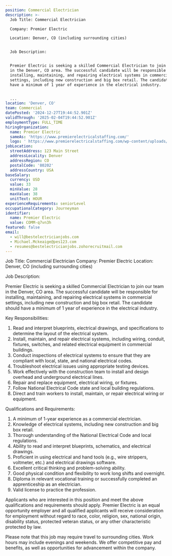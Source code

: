 ```yaml
---
position: Commercial Electrician
description: >-
  Job Title: Commercial Electrician

  Company: Premier Electric

  Location: Denver, CO (including surrounding cities)


  Job Description:


  Premier Electric is seeking a skilled Commercial Electrician to join our team
  in the Denver, CO area. The successful candidate will be responsible for
  installing, maintaining, and repairing electrical systems in commercial
  settings, including new construction and big box retail. The candidate should
  have a minimum of 1 year of experience in the electrical industry.


  ...
location: 'Denver, CO'
team: Commercial
datePosted: '2024-12-27T19:44:52.901Z'
validThrough: '2025-02-04T19:44:52.901Z'
employmentType: FULL_TIME
hiringOrganization:
  name: Premier Electric
  sameAs: 'https://www.premierelectricalstaffing.com/'
  logo: ' https://www.premierelectricalstaffing.com/wp-content/uploads/2020/05/Premier-Electrical-Staffing-logo.png'
jobLocation:
  streetAddress: 123 Main Street
  addressLocality: Denver
  addressRegion: CO
  postalCode: '80202'
  addressCountry: USA
baseSalary:
  currency: USD
  value: 33
  minValue: 28
  maxValue: 38
  unitText: HOUR
experienceRequirements: seniorLevel
occupationalCategory: Journeyman
identifier:
  name: Premier Electric
  value: COMM-q7vn3h
featured: false
email:
  - will@bestelectricianjobs.com
  - Michael.Mckeaige@pes123.com
  - resumes@bestelectricianjobs.zohorecruitmail.com
---
```




Job Title: Commercial Electrician
Company: Premier Electric
Location: Denver, CO (including surrounding cities)

Job Description:

Premier Electric is seeking a skilled Commercial Electrician to join our team in the Denver, CO area. The successful candidate will be responsible for installing, maintaining, and repairing electrical systems in commercial settings, including new construction and big box retail. The candidate should have a minimum of 1 year of experience in the electrical industry.

Key Responsibilities:

1. Read and interpret blueprints, electrical drawings, and specifications to determine the layout of the electrical system.
2. Install, maintain, and repair electrical systems, including wiring, conduit, fixtures, switches, and related electrical equipment in commercial buildings.
3. Conduct inspections of electrical systems to ensure that they are compliant with local, state, and national electrical codes.
4. Troubleshoot electrical issues using appropriate testing devices.
5. Work effectively with the construction team to install and design overhead and underground electrical lines.
6. Repair and replace equipment, electrical wiring, or fixtures.
7. Follow National Electrical Code state and local building regulations.
8. Direct and train workers to install, maintain, or repair electrical wiring or equipment.

Qualifications and Requirements:

1. A minimum of 1-year experience as a commercial electrician. 
2. Knowledge of electrical systems, including new construction and big box retail.
3. Thorough understanding of the National Electrical Code and local regulations.
4. Ability to read and interpret blueprints, schematics, and electrical drawings.
5. Proficient in using electrical and hand tools (e.g., wire strippers, voltmeter, etc.) and electrical drawings software.
6. Excellent critical thinking and problem-solving ability.
7. Good physical condition and flexibility to work long shifts and overnight.
8. Diploma in relevant vocational training or successfully completed an apprenticeship as an electrician.
9. Valid license to practice the profession.

Applicants who are interested in this position and meet the above qualifications and requirements should apply. Premier Electric is an equal opportunity employer and all qualified applicants will receive consideration for employment without regard to race, color, religion, sex, national origin, disability status, protected veteran status, or any other characteristic protected by law. 

Please note that this job may require travel to surrounding cities. Work hours may include evenings and weekends. We offer competitive pay and benefits, as well as opportunities for advancement within the company.
